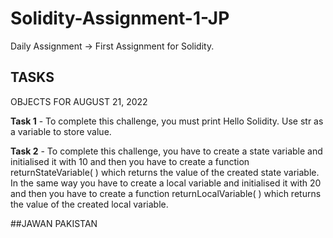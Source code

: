 # Solidity-Assignment-1-JP
Daily Assignment -> First Assignment for Solidity.

## TASKS
OBJECTS FOR AUGUST 21, 2022 

**Task 1** - To complete this challenge, you must print Hello Solidity. Use str as a variable to store value.

**Task 2** - To complete this challenge, you have to create a state variable and initialised it with 10 and then you have to create a function returnStateVariable( ) which returns the value of the created state variable. In the same way you have to create a local variable and initialised it with 20 and then you have to create a function returnLocalVariable( ) which returns the value of the created local variable.

##JAWAN PAKISTAN
